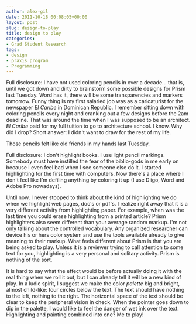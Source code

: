 ```yaml
---
author: alex-gil
date: 2011-10-18 00:08:05+00:00
layout: post
slug: design-to-play
title: design to play
categories:
- Grad Student Research
tags:
- design
- praxis program
- Programming
---
```


Full disclosure: I have not used coloring pencils in over a decade... that is, until we got down and dirty to brainstorm some possible designs for Prism last Tuesday. Word has it, there will be some transparencies and markers tomorrow. Funny thing is my first salaried job was as a caricaturist for the newspaper _El Caribe_ in Dominican Republic. I remember sitting down with coloring pencils every night and cranking out a few designs before the 2am deadline. That was around the time when I was supposed to be an architect. _El Caribe_ paid for my full tuition to go to architecture school. I know. Why did I drop? Short answer: I didn't want to draw for the rest of my life. 

Those pencils felt like old friends in my hands last Tuesday.

Full disclosure: I don't highlight books. I use light pencil markings. Somebody must have instilled the fear of the biblio-gods in me early on because I even feel bad when I see someone else do it. I started highlighting for the first time with computers. Now there's a place where I don't feel like I'm defiling anything by coloring it up (I use Diigo, Word and Adobe Pro nowadays). 

Until now, I never stopped to think about the kind of highlighting we do when we highlight web pages, doc's or pdf's. I realize right away that it is a very different activity from highlighting paper. For example, when was the last time you could erase highlighting from a printed article? Prism highlighters also seem different than your average random markup. I'm not only talking about the controlled vocabulary. Any organized researcher can device his or hers color system and use the tools available already to give meaning to their markup. What feels different about Prism is that you are being asked to play. Unless it is a reviewer trying to call attention to some text for you, highlighting is a very personal and solitary activity. Prism is nothing of the sort. 

It is hard to say what the effect would be before actually doing it with the real thing when we roll it out, but I can already tell it will be a new kind of play. In a ludic spirit, I suggest we make the color _palette_ big and bright, almost child-like: four circles below the text. The text should have nothing to the left, nothing to the right. The horizontal space of the text should be clear to keep the peripheral vision in check. When the pointer goes down to dip in the palette, I would like to feel the danger of wet ink over the text. Highlighting and painting combined into one? Me to play!
